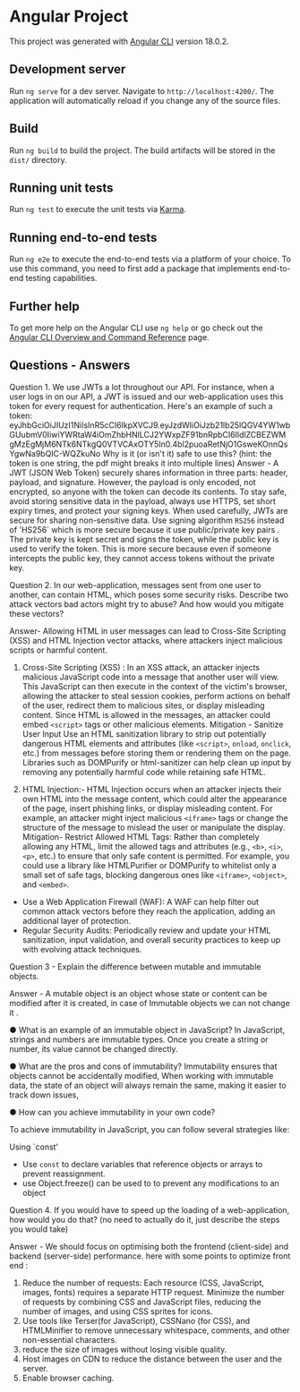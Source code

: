 # Angular Project

This project was generated with [Angular CLI](https://github.com/angular/angular-cli) version 18.0.2.

## Development server

Run `ng serve` for a dev server. Navigate to `http://localhost:4200/`. The application will automatically reload if you change any of the source files.

## Build

Run `ng build` to build the project. The build artifacts will be stored in the `dist/` directory.

## Running unit tests

Run `ng test` to execute the unit tests via [Karma](https://karma-runner.github.io).

## Running end-to-end tests

Run `ng e2e` to execute the end-to-end tests via a platform of your choice. To use this command, you need to first add a package that implements end-to-end testing capabilities.

## Further help

To get more help on the Angular CLI use `ng help` or go check out the [Angular CLI Overview and Command Reference](https://angular.dev/tools/cli) page.


## Questions - Answers


Question 1. We use JWTs a lot throughout our API. For instance, when a user logs in on our API, a JWT is issued and our web-application uses this token for every
request for authentication. Here's an example of such a token:
eyJhbGciOiJIUzI1NiIsInR5cCI6IkpXVCJ9.eyJzdWIiOiJzb21lb25lQGV4YW1wbGUubmV0IiwiYWRtaW4iOmZhbHNlLCJ2YWxpZF91bnRpbCI6IldlZCBEZWM
gMzEgMjM6NTk6NTkgQ0VTVCAxOTY5In0.4bl2puoaRetNjO1GsweKOnnQsYgwNa9bQIC-WQZkuNo
Why is it (or isn't it) safe to use this? (hint: the token is one string, the pdf might breaks it into multiple lines)
Answer -
A JWT (JSON Web Token) securely shares information in three parts: header, payload, and signature. However, the payload is only encoded, not encrypted, so anyone with the token can decode its contents. To stay safe, avoid storing sensitive data in the payload, always use HTTPS, set short expiry times, and protect your signing keys. When used carefully, JWTs are secure for sharing non-sensitive data. Use signing algorithm `RS256` instead of 'HS256` which is more secure because it use public/private key pairs . The private key is kept secret and signs the token, while the public key is used to verify the token. This is more secure because even if someone intercepts the public key, they cannot access tokens without the private key.



Question 2. In our web-application, messages sent from one user to another, can contain HTML, which poses some security risks. Describe two attack vectors
bad actors might try to abuse? And how would you mitigate these vectors?

Answer- 
Allowing HTML in user messages can lead to Cross-Site Scripting (XSS)  and HTML Injection vector attacks, where attackers inject malicious scripts or harmful content. 
1. Cross-Site Scripting (XSS) :
In an XSS attack, an attacker injects malicious JavaScript code into a message that another user will view. This JavaScript can then execute in the context of the victim's browser, allowing the attacker to steal session cookies, perform actions on behalf of the user, redirect them to malicious sites, or display misleading content. Since HTML is allowed in the messages, an attacker could embed `<script>` tags or other malicious elements.
Mitigation - 
Sanitize User Input  Use an HTML sanitization library to strip out potentially dangerous HTML elements and attributes (like `<script>`, `onload`, `onclick`, etc.) from messages before storing them or rendering them on the page. Libraries such as DOMPurify or html-sanitizer can help clean up input by removing any potentially harmful code while retaining safe HTML.

2. HTML Injection:-
HTML Injection occurs when an attacker injects their own HTML into the message content, which could alter the appearance of the page, insert phishing links, or display misleading content. For example, an attacker might inject malicious `<iframe>` tags or change the structure of the message to mislead the user or manipulate the display.
Mitigation- 
Restrict Allowed HTML Tags: Rather than completely allowing any HTML, limit the allowed tags and attributes (e.g., `<b>`, `<i>`, `<p>`, etc.) to ensure that only safe content is permitted. For example, you could use a library like HTMLPurifier or DOMPurify to whitelist only a small set of safe tags, blocking dangerous ones like `<iframe>`, `<object>`, and `<embed>`.

- Use a Web Application Firewall (WAF): A WAF can help filter out common attack vectors before they reach the application, adding an additional layer of protection.
- Regular Security Audits: Periodically review and update your HTML sanitization, input validation, and overall security practices to keep up with evolving attack techniques.




Question 3 - Explain the difference between mutable and immutable objects.

Answer - A mutable object is an object whose state or content can be modified after it is created, in case of Immutable objects we can not change it .

● What is an example of an immutable object in JavaScript?
In JavaScript, strings and numbers are immutable types. Once you create a string or number, its value cannot be changed directly.

● What are the pros and cons of immutability?
Immutability ensures that objects cannot be accidentally modified,
When working with immutable data, the state of an object will always remain the same, making it easier to track down issues,

● How can you achieve immutability in your own code?

To achieve immutability in JavaScript, you can follow several strategies like:

Using `const'
- Use `const` to declare variables that reference objects or arrays to prevent reassignment.
- use Object.freeze() can be used to to prevent any modifications to an object



Question 4. If you would have to speed up the loading of a web-application, how would you do that? (no need to actually do it, just describe the steps you would
take)

Answer - We should focus on optimising both the frontend (client-side) and backend (server-side) performance. here with some points to optimize front end :

1. Reduce the number of requests: Each resource (CSS, JavaScript, images, fonts) requires a separate HTTP request. Minimize the number of requests by combining CSS and JavaScript files, reducing the number of images, and using CSS sprites for icons.
2. Use tools like Terser(for JavaScript), CSSNano (for CSS), and HTMLMinifier to remove unnecessary whitespace, comments, and other non-essential characters.
3. reduce the size of images without losing visible quality.
4. Host images on CDN to reduce the distance between the user and the server.
5. Enable browser caching.

